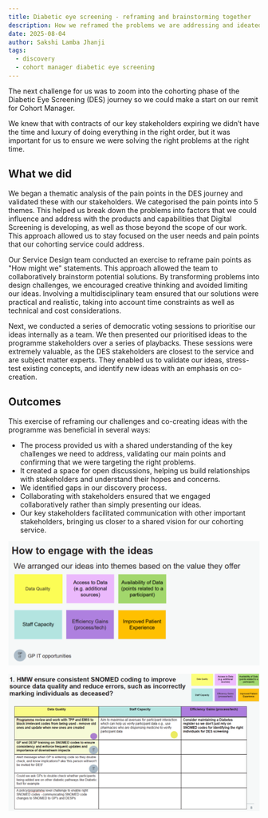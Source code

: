 ```yaml
---
title: Diabetic eye screening - reframing and brainstorming together 
description: How we reframed the problems we are addressing and ideated together to create a shared vision for our cohorting service
date: 2025-08-04
author: Sakshi Lamba Jhanji
tags:
  - discovery
  - cohort manager diabetic eye screening
---
```


The next challenge for us was to zoom into the cohorting phase of the Diabetic Eye Screening (DES) journey so we could make a start on our remit for Cohort Manager.

We knew that with contracts of our key stakeholders expiring we didn’t have the time and luxury of doing everything in the right order, but it was important for us to ensure we were solving the right problems at the right time.

## What we did

We began a thematic analysis of the pain points in the DES journey and validated these with our stakeholders. We categorised the pain points into 5 themes. This helped us break down the problems into factors that we could influence and address with the products and capabilities that Digital Screening is developing, as well as those beyond the scope of our work. This approach allowed us to stay focused on the user needs and pain points that our cohorting service could address.

Our Service Design team conducted an exercise to reframe pain points as "How might we" statements. This approach allowed the team to collaboratively brainstorm potential solutions. By transforming problems into design challenges, we encouraged creative thinking and avoided limiting our ideas. Involving a multidisciplinary team ensured that our solutions were practical and realistic, taking into account time constraints as well as technical and cost considerations.

Next, we conducted a series of democratic voting sessions to prioritise our ideas internally as a team. We then presented our prioritised ideas to the programme stakeholders over a series of playbacks. These sessions were extremely valuable, as the DES stakeholders are closest to the service and are subject matter experts. They enabled us to validate our ideas, stress-test existing concepts, and identify new ideas with an emphasis on co-creation.

## Outcomes

This exercise of reframing our challenges and co-creating ideas with the programme was beneficial in several ways:

- The process provided us with a shared understanding of the key challenges we need to address, validating our main points and confirming that we were targeting the right problems.
- It created a space for open discussions, helping us build relationships with stakeholders and understand their hopes and concerns.
- We identified gaps in our discovery process.
- Collaborating with stakeholders ensured that we engaged collaboratively rather than simply presenting our ideas.
- Our key stakeholders facilitated communication with other important stakeholders, bringing us closer to a shared vision for our cohorting service.

![Themes we used to categorise our ideas](value-themes.png 'We used different themes to categorise the value each idea offered.')

![How we presented some of the ideas and value they offer](top-ideas-for-each-problem-statement.png 'An example of how we presented some of the ideas and value they offer for each problem statement we ideated on.')
